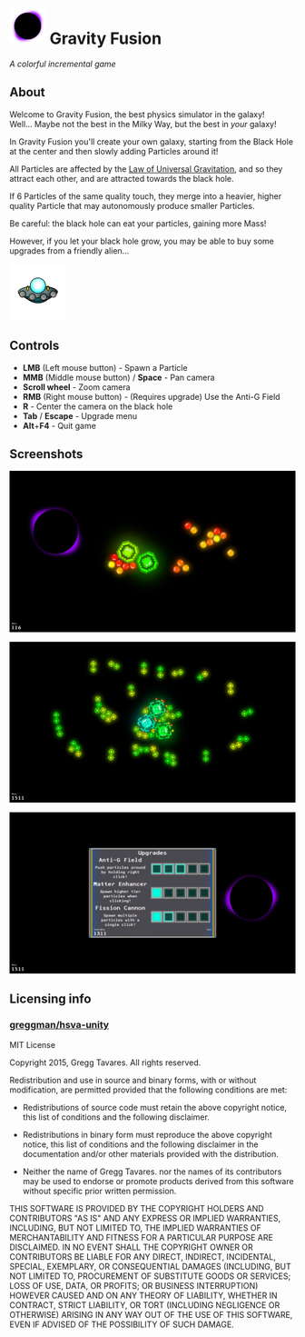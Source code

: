 # ![](/Assets/Media/github_icon.png) Gravity Fusion

_A colorful incremental game_

## About

Welcome to Gravity Fusion, the best physics simulator in the galaxy!  
Well... Maybe not the best in the Milky Way, but the best in _your_ galaxy!

In Gravity Fusion you'll create your own galaxy, starting from the Black Hole at the center and then slowly adding Particles around it!

All Particles are affected by the [Law of Universal Gravitation](https://en.wikipedia.org/wiki/Newton's_law_of_universal_gravitation), and so they attract each other, and are attracted towards the black hole. 

If 6 Particles of the same quality touch, they merge into a heavier, higher quality Particle that may autonomously produce smaller Particles. 

Be careful: the black hole can eat your particles, gaining more Mass!  

However, if you let your black hole grow, you may be able to buy some upgrades from a friendly alien...

![](/Assets/Sprites/NAvi_cella.png)

## Controls

- **LMB** (Left mouse button) - Spawn a Particle
- **MMB** (Middle mouse button) / **Space** - Pan camera
- **Scroll wheel** - Zoom camera
- **RMB** (Right mouse button) - (Requires upgrade) Use the Anti-G Field
- **R** - Center the camera on the black hole
- **Tab** / **Escape** - Upgrade menu
- **Alt**+**F4** - Quit game

## Screenshots

![](/Assets/Media/screenshot1.png)

![](/Assets/Media/screenshot2.png)

![](/Assets/Media/screenshot3.png)

## Licensing info

### [greggman/hsva-unity](https://github.com/greggman/hsva-unity)

MIT License

Copyright 2015, Gregg Tavares. All rights reserved.

Redistribution and use in source and binary forms, with or without modification, are permitted provided that the following conditions are met:

- Redistributions of source code must retain the above copyright notice, this list of conditions and the following disclaimer.

- Redistributions in binary form must reproduce the above copyright notice, this list of conditions and the following disclaimer in the documentation and/or other materials provided with the distribution.

- Neither the name of Gregg Tavares. nor the names of its contributors may be used to endorse or promote products derived from this software without specific prior written permission.

THIS SOFTWARE IS PROVIDED BY THE COPYRIGHT HOLDERS AND CONTRIBUTORS "AS IS" AND ANY EXPRESS OR IMPLIED WARRANTIES, INCLUDING, BUT NOT LIMITED TO, THE IMPLIED WARRANTIES OF MERCHANTABILITY AND FITNESS FOR A PARTICULAR PURPOSE ARE DISCLAIMED. IN NO EVENT SHALL THE COPYRIGHT OWNER OR CONTRIBUTORS BE LIABLE FOR ANY DIRECT, INDIRECT, INCIDENTAL, SPECIAL, EXEMPLARY, OR CONSEQUENTIAL DAMAGES (INCLUDING, BUT NOT LIMITED TO, PROCUREMENT OF SUBSTITUTE GOODS OR SERVICES; LOSS OF USE, DATA, OR PROFITS; OR BUSINESS INTERRUPTION) HOWEVER CAUSED AND ON ANY THEORY OF LIABILITY, WHETHER IN CONTRACT, STRICT LIABILITY, OR TORT (INCLUDING NEGLIGENCE OR OTHERWISE) ARISING IN ANY WAY OUT OF THE USE OF THIS SOFTWARE, EVEN IF ADVISED OF THE POSSIBILITY OF SUCH DAMAGE.